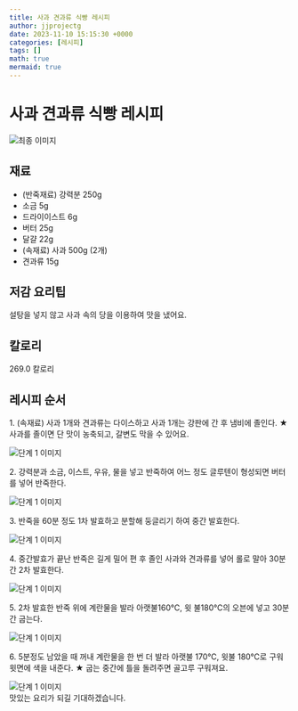 ```yaml
---
title: 사과 견과류 식빵 레시피
author: jjprojectg
date: 2023-11-10 15:15:30 +0000
categories: [레시피]
tags: []
math: true
mermaid: true
---
```

<meta name="og:type" content="website"/>
<meta charset="UTF-8"/>
<div class="header">
  <h1>사과 견과류 식빵 레시피</h1>
</div>

<div class="container my-4">
  <div class="row">
    <div class="col-12 col-md-6">
      <div class="recipe-image">
        <img src="http://www.foodsafetykorea.go.kr/uploadimg/20210129/20210129023426_1611898466994.jpg" class="step-image" alt="최종 이미지"/>
      </div>
    </div>
    <div class="col-12 col-md-6">
      <div class="ingredients">
        <h2>재료</h2>
        <ul class="card">
          <li> (반죽재료) 강력분 250g </li>
          <li>  소금 5g </li>
          <li>  드라이이스트 6g </li>
          <li>  버터 25g </li>
          <li>  달걀 22g </li>
          <li> (속재료) 사과 500g (2개) </li>
          <li>  견과류 15g </li>
</ul>
      </div>
    </div>
    <div class="col-12 col-md-6">
      <div class="ingredients">
        <h2>저감 요리팁</h2>
        <div class="card"> 
          <p>
            설탕을 넣지 않고 사과 속의 당을 이용하여 맛을 냈어요.
          </p>
        </div>
      </div>
      <div class="ingredients">
        <h2>칼로리</h2>
        <div class="card"> 
          <p>
            269.0 칼로리
          </p>
        </div>
      </div>
    </div>
  </div>

  <h2 class="my-4">레시피 순서</h2>
  <div class="card recipe-card">
    <div class="card-body recipe-step">
      <p class="card-text step-description">1. (속재료) 사과 1개와 견과류는 다이스하고 사과 1개는 강판에 간 후 냄비에 졸인다.
★ 사과를 졸이면 단 맛이 농축되고, 갈변도 막을 수 있어요.</p>
      <img src="http://www.foodsafetykorea.go.kr/uploadimg/20210129/20210129023745_1611898665291.JPG" alt="단계 1 이미지" class="step-image"/>
    </div>
  </div>
  <div class="card recipe-card">
    <div class="card-body recipe-step">
      <p class="card-text step-description">2. 강력분과 소금, 이스트, 우유, 물을 넣고 반죽하여 어느 정도 글루텐이 형성되면 버터를 넣어 반죽한다.</p>
      <img src="http://www.foodsafetykorea.go.kr/uploadimg/20210129/20210129023806_1611898686599.jpg" alt="단계 1 이미지" class="step-image"/>
    </div>
  </div>
  <div class="card recipe-card">
    <div class="card-body recipe-step">
      <p class="card-text step-description">3. 반죽을 60분 정도 1차 발효하고 분할해 둥글리기 하여 중간 발효한다.</p>
      <img src="http://www.foodsafetykorea.go.kr/uploadimg/20210129/20210129023826_1611898706650.JPG" alt="단계 1 이미지" class="step-image"/>
    </div>
  </div>
  <div class="card recipe-card">
    <div class="card-body recipe-step">
      <p class="card-text step-description">4. 중간발효가 끝난 반죽은 길게 밀어 편 후 졸인 사과와 견과류를 넣어 롤로 말아 30분간 2차 발효한다.</p>
      <img src="http://www.foodsafetykorea.go.kr/uploadimg/20210129/20210129023839_1611898719978.JPG" alt="단계 1 이미지" class="step-image"/>
    </div>
  </div>
  <div class="card recipe-card">
    <div class="card-body recipe-step">
      <p class="card-text step-description">5. 2차 발효한 반죽 위에 계란물을 발라 아랫불160℃, 윗 불180℃의 오븐에 넣고 30분간 굽는다.</p>
      <img src="http://www.foodsafetykorea.go.kr/uploadimg/20210129/20210129023906_1611898746472.JPG" alt="단계 1 이미지" class="step-image"/>
    </div>
  </div>
  <div class="card recipe-card">
    <div class="card-body recipe-step">
      <p class="card-text step-description">6. 5분정도 남았을 때 꺼내 계란물을 한 번 더 발라 아랫불 170℃, 윗불 180℃로 구워 윗면에 색을 내준다.
★ 굽는 중간에 틀을 돌려주면 골고루 구워져요.</p>
      <img src="http://www.foodsafetykorea.go.kr/uploadimg/20210129/20210129023924_1611898764341.JPG" alt="단계 1 이미지" class="step-image"/>
    </div>
  </div>

</div>
맛있는 요리가 되길 기대하겠습니다.
